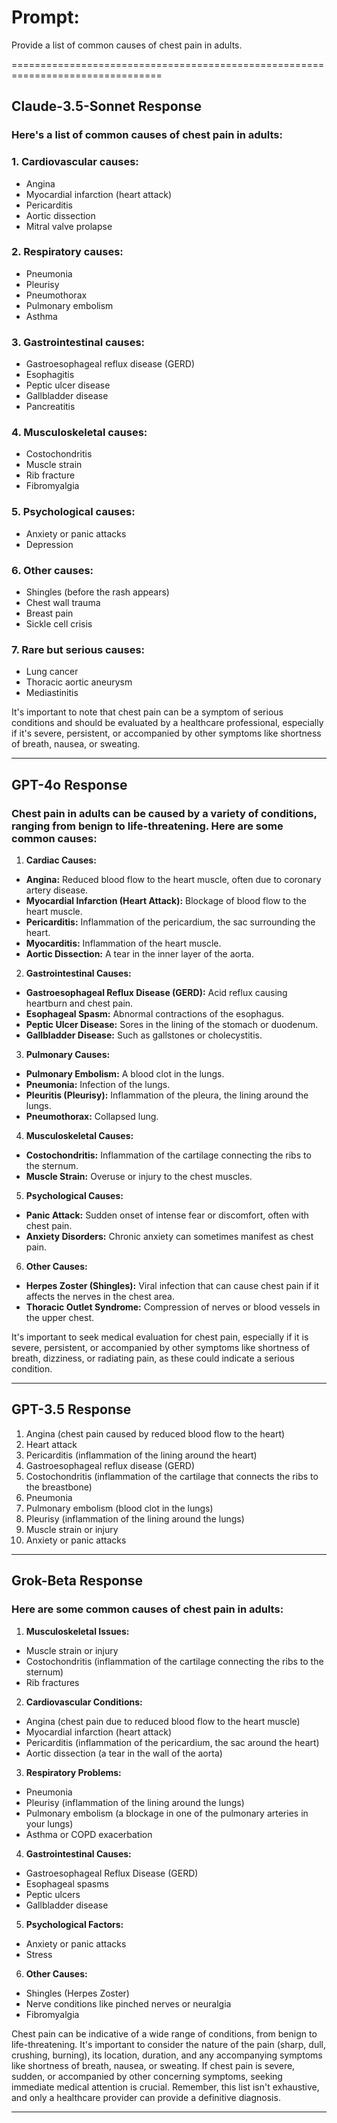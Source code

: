 # Prompt:

Provide a list of common causes of chest pain in adults.

================================================================================

## Claude-3.5-Sonnet Response


### Here's a list of common causes of chest pain in adults:


### 1. Cardiovascular causes:
- Angina
- Myocardial infarction (heart attack)
- Pericarditis
- Aortic dissection
- Mitral valve prolapse


### 2. Respiratory causes:
- Pneumonia
- Pleurisy
- Pneumothorax
- Pulmonary embolism
- Asthma


### 3. Gastrointestinal causes:
- Gastroesophageal reflux disease (GERD)
- Esophagitis
- Peptic ulcer disease
- Gallbladder disease
- Pancreatitis


### 4. Musculoskeletal causes:
- Costochondritis
- Muscle strain
- Rib fracture
- Fibromyalgia


### 5. Psychological causes:
- Anxiety or panic attacks
- Depression


### 6. Other causes:
- Shingles (before the rash appears)
- Chest wall trauma
- Breast pain
- Sickle cell crisis


### 7. Rare but serious causes:
- Lung cancer
- Thoracic aortic aneurysm
- Mediastinitis

It's important to note that chest pain can be a symptom of serious conditions and should be evaluated by a healthcare professional, especially if it's severe, persistent, or accompanied by other symptoms like shortness of breath, nausea, or sweating.

--------------------------------------------------------------------------------

## GPT-4o Response


### Chest pain in adults can be caused by a variety of conditions, ranging from benign to life-threatening. Here are some common causes:

1. **Cardiac Causes:**
- **Angina:** Reduced blood flow to the heart muscle, often due to coronary artery disease.
- **Myocardial Infarction (Heart Attack):** Blockage of blood flow to the heart muscle.
- **Pericarditis:** Inflammation of the pericardium, the sac surrounding the heart.
- **Myocarditis:** Inflammation of the heart muscle.
- **Aortic Dissection:** A tear in the inner layer of the aorta.

2. **Gastrointestinal Causes:**
- **Gastroesophageal Reflux Disease (GERD):** Acid reflux causing heartburn and chest pain.
- **Esophageal Spasm:** Abnormal contractions of the esophagus.
- **Peptic Ulcer Disease:** Sores in the lining of the stomach or duodenum.
- **Gallbladder Disease:** Such as gallstones or cholecystitis.

3. **Pulmonary Causes:**
- **Pulmonary Embolism:** A blood clot in the lungs.
- **Pneumonia:** Infection of the lungs.
- **Pleuritis (Pleurisy):** Inflammation of the pleura, the lining around the lungs.
- **Pneumothorax:** Collapsed lung.

4. **Musculoskeletal Causes:**
- **Costochondritis:** Inflammation of the cartilage connecting the ribs to the sternum.
- **Muscle Strain:** Overuse or injury to the chest muscles.

5. **Psychological Causes:**
- **Panic Attack:** Sudden onset of intense fear or discomfort, often with chest pain.
- **Anxiety Disorders:** Chronic anxiety can sometimes manifest as chest pain.

6. **Other Causes:**
- **Herpes Zoster (Shingles):** Viral infection that can cause chest pain if it affects the nerves in the chest area.
- **Thoracic Outlet Syndrome:** Compression of nerves or blood vessels in the upper chest.

It's important to seek medical evaluation for chest pain, especially if it is severe, persistent, or accompanied by other symptoms like shortness of breath, dizziness, or radiating pain, as these could indicate a serious condition.

--------------------------------------------------------------------------------

## GPT-3.5 Response

1. Angina (chest pain caused by reduced blood flow to the heart)
2. Heart attack
3. Pericarditis (inflammation of the lining around the heart)
4. Gastroesophageal reflux disease (GERD)
5. Costochondritis (inflammation of the cartilage that connects the ribs to the breastbone)
6. Pneumonia
7. Pulmonary embolism (blood clot in the lungs)
8. Pleurisy (inflammation of the lining around the lungs)
9. Muscle strain or injury
10. Anxiety or panic attacks

--------------------------------------------------------------------------------

## Grok-Beta Response


### Here are some common causes of chest pain in adults:

1. **Musculoskeletal Issues:**
- Muscle strain or injury
- Costochondritis (inflammation of the cartilage connecting the ribs to the sternum)
- Rib fractures

2. **Cardiovascular Conditions:**
- Angina (chest pain due to reduced blood flow to the heart muscle)
- Myocardial infarction (heart attack)
- Pericarditis (inflammation of the pericardium, the sac around the heart)
- Aortic dissection (a tear in the wall of the aorta)

3. **Respiratory Problems:**
- Pneumonia
- Pleurisy (inflammation of the lining around the lungs)
- Pulmonary embolism (a blockage in one of the pulmonary arteries in your lungs)
- Asthma or COPD exacerbation

4. **Gastrointestinal Causes:**
- Gastroesophageal Reflux Disease (GERD)
- Esophageal spasms
- Peptic ulcers
- Gallbladder disease

5. **Psychological Factors:**
- Anxiety or panic attacks
- Stress

6. **Other Causes:**
- Shingles (Herpes Zoster)
- Nerve conditions like pinched nerves or neuralgia
- Fibromyalgia

Chest pain can be indicative of a wide range of conditions, from benign to life-threatening. It's important to consider the nature of the pain (sharp, dull, crushing, burning), its location, duration, and any accompanying symptoms like shortness of breath, nausea, or sweating. If chest pain is severe, sudden, or accompanied by other concerning symptoms, seeking immediate medical attention is crucial. Remember, this list isn't exhaustive, and only a healthcare provider can provide a definitive diagnosis.

--------------------------------------------------------------------------------

